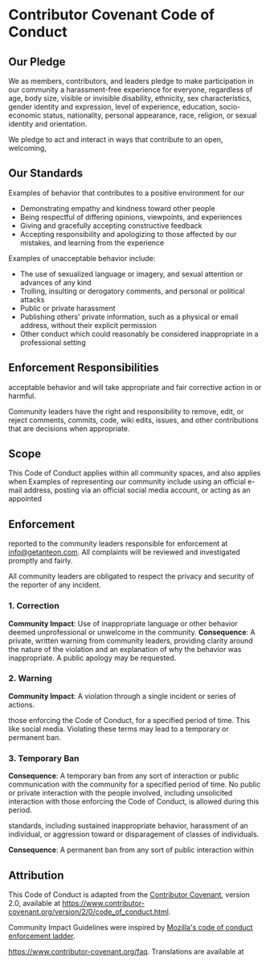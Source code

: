 # Contributor Covenant Code of Conduct
## Our Pledge
We as members, contributors, and leaders pledge to make participation in our
community a harassment-free experience for everyone, regardless of age, body
size, visible or invisible disability, ethnicity, sex characteristics, gender
identity and expression, level of experience, education, socio-economic status,
nationality, personal appearance, race, religion, or sexual identity
and orientation.

We pledge to act and interact in ways that contribute to an open, welcoming,
## Our Standards

Examples of behavior that contributes to a positive environment for our

- Demonstrating empathy and kindness toward other people
- Being respectful of differing opinions, viewpoints, and experiences
- Giving and gracefully accepting constructive feedback
- Accepting responsibility and apologizing to those affected by our mistakes,
  and learning from the experience

Examples of unacceptable behavior include:

- The use of sexualized language or imagery, and sexual attention or
  advances of any kind
- Trolling, insulting or derogatory comments, and personal or political attacks
- Public or private harassment
- Publishing others' private information, such as a physical or email
  address, without their explicit permission
- Other conduct which could reasonably be considered inappropriate in a
  professional setting

## Enforcement Responsibilities

acceptable behavior and will take appropriate and fair corrective action in
or harmful.

Community leaders have the right and responsibility to remove, edit, or reject
comments, commits, code, wiki edits, issues, and other contributions that are
decisions when appropriate.

## Scope

This Code of Conduct applies within all community spaces, and also applies when
Examples of representing our community include using an official e-mail address,
posting via an official social media account, or acting as an appointed

## Enforcement

reported to the community leaders responsible for enforcement at
info@getanteon.com.
All complaints will be reviewed and investigated promptly and fairly.

All community leaders are obligated to respect the privacy and security of the
reporter of any incident.



### 1. Correction

**Community Impact**: Use of inappropriate language or other behavior deemed
unprofessional or unwelcome in the community.
**Consequence**: A private, written warning from community leaders, providing
clarity around the nature of the violation and an explanation of why the
behavior was inappropriate. A public apology may be requested.
### 2. Warning

**Community Impact**: A violation through a single incident or series
of actions.

those enforcing the Code of Conduct, for a specified period of time. This
like social media. Violating these terms may lead to a temporary or
permanent ban.

### 3. Temporary Ban

**Consequence**: A temporary ban from any sort of interaction or public
communication with the community for a specified period of time. No public or
private interaction with the people involved, including unsolicited interaction
with those enforcing the Code of Conduct, is allowed during this period.

standards, including sustained inappropriate behavior, harassment of an
individual, or aggression toward or disparagement of classes of individuals.

**Consequence**: A permanent ban from any sort of public interaction within

## Attribution
This Code of Conduct is adapted from the [Contributor Covenant][homepage],
version 2.0, available at
https://www.contributor-covenant.org/version/2/0/code_of_conduct.html.

Community Impact Guidelines were inspired by [Mozilla's code of conduct
enforcement ladder](https://github.com/mozilla/diversity).

[homepage]: https://www.contributor-covenant.org

https://www.contributor-covenant.org/faq. Translations are available at
